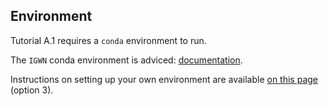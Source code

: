 ## Environment

Tutorial A.1 requires a `conda` environment to run. 

The `IGWN` conda environment is adviced: [documentation](https://computing.docs.ligo.org/conda/).

Instructions on setting up your own environment are available [on this page](https://github.com/gw-odw/odw-2022/blob/main/setup.md) (option 3).
